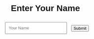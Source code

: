 <!DOCTYPE html>
<html lang="en">
<head>
  <meta charset="UTF-8">
  <meta name="viewport" content="width=device-width, initial-scale=1.0">
  <title>User Name Input</title>
  <style>
    body {
      font-family: Arial, sans-serif;
      text-align: center;
      margin: 20px;
      background-image: url('https://img.freepik.com/free-vector/little-red-heart-background_53876-98914.jpg');
      background-repeat: no-repeat;
      background-size: cover;
    }

    .button1 {
      display: inline-block;
      border-radius: 4px;
      background-color: #f4511e;
      border: none;
      color: #FFFFFF;
      text-align: center;
      font-size: 20px;
      padding: 20px;
      width: 150px;
      transition: all 0.5s;
      cursor: pointer;
      margin: 5px;
    }

    .button1 span {
      cursor: pointer;
      display: inline-block;
      position: relative;
      transition: 0.5s;
    }

    .button1 span:after {
      content: '\00bb';
      position: absolute;
      opacity: 0;
      top: 0;
      right: -20px;
      transition: 0.5s;
    }

    .button1:hover span {
      padding-right: 20px;
    }

    .button1:hover span:after {
      opacity: 1;
      right: 0;
    }

    #getToKnowBtn {
      border-radius: 4px;
      background-color: #f4511e;
      border: none;
      color: #FFFFFF;
      text-align: center;
      font-size: 20px;
      padding: 20px;
      transition: all 0.5s;
      cursor: pointer;
      margin: 5px;
    }

    #getToKnowBtn span {
      cursor: pointer;
      position: relative;
      transition: 0.5s;
    }

    #getToKnowBtn span:after {
      content: '\00bb';
      position: absolute;
      opacity: 0;
      top: 0;
      right: -20px;
      transition: 0.5s;
    }

    #getToKnowBtn:hover span {
      padding-right: 25px;
    }

    #getToKnowBtn:hover span:after {
      opacity: 1;
      right: 0;
    }

    input {
      padding: 10px;
      margin: 10px;
    }

    #getToKnowBtn {
      display: none;
    }

    @keyframes heartbeat {
      0% { transform: scale(1); }
      25% { transform: scale(1.1); }
      50% { transform: scale(1); }
      75% { transform: scale(1.1); }
      100% { transform: scale(1); }
    }

    #heartbeat {
      animation: heartbeat 2s infinite;
      display: inline-block;
      color: red;
      font-size: 15em;
    }

    #outputDiv {
      font-size: 20px;
      padding: 20px;
    }
  </style>
</head>
<body>
<center>
  <h1 id="nameHeading">Enter Your Name</h1>
  <form id="nameForm" onsubmit="return storeUserName()">
    <input type="text" id="userNameInput" placeholder="Your Name" required>
    <button class="button1" style="vertical-align:middle" type="submit"><span>Submit</span></button>
  </form>

  <div id="outputDiv"></div>
  <div id="heart"></div>

  <button id="getToKnowBtn" onclick="getToKnow()"><span>Get to Know</span></button>
</center>
  <script>
    function storeUserName() {
      var userName = document.getElementById("userNameInput").value;

      if (userName.trim() === "") {
        alert("Please enter your name.");
        return false;
      }

      document.getElementById("outputDiv").innerHTML = "Hello, " + userName + " Do you want to know who is my most special person?";
      document.getElementById("nameHeading").style.display = "none";
      document.getElementById("userNameInput").style.display = "none";
      document.querySelector('.button1').style.display = 'none';
      document.getElementById("getToKnowBtn").style.display = "block";

      return false;
    }

    function getToKnow() {
      var userName = document.getElementById("userNameInput").value;
      var specialPerson = "My most special person is someone you " + userName;
      var heartbeating = "<span id='heartbeat'>&#10084;</span>";
      document.getElementById("outputDiv").innerHTML = specialPerson;
      document.getElementById("heart").innerHTML = heartbeating;
      document.getElementById("getToKnowBtn").style.display = "none";
      return false;
    }
  </script>
</body>
</html>
